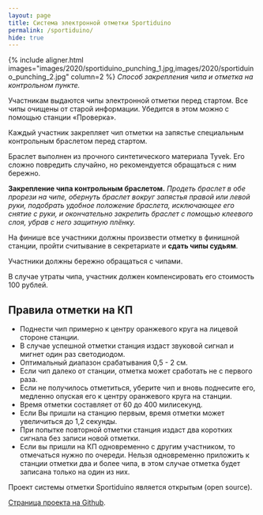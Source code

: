 ```yaml
---
layout: page
title: Система электронной отметки Sportiduino
permalink: /sportiduino/
hide: true
---
```


{% include aligner.html images="images/2020/sportiduino_punching_1.jpg,images/2020/sportiduino_punching_2.jpg" column=2 %}
*Способ закрепления чипа и отметка на контрольном пункте.*

Участникам выдаются чипы электронной отметки перед стартом.
Все чипы очищены от старой информации.
Убедится в этом можно с помощью станции «Проверка».

Каждый участник закрепляет чип отметки на запястье специальным контрольным браслетом перед стартом.

Браслет выполнен из прочного синтетического материала Tyvek. Его сложно повредить случайно, но рекомендуется обращаться с ним бережно.

**Закрепление чипа контрольным браслетом.**
*Продеть браслет в обе прорези на чипе, обернуть браслет вокруг запястья правой или левой руки,
подобрать удобное положение браслета, исключающее его снятие с руки, и окончательно закрепить браслет с помощью клеевого слоя, убрав с него защитную плёнку.*

На финише все участники должны произвести отметку в финишной станции, пройти считывание в секретариате и **сдать чипы судьям**.

Участники должны бережно обращаться с чипами.

В случае утраты чипа, участник должен компенсировать его стоимость 100 рублей.

Правила отметки на КП
---------------------

* Поднести чип примерно к центру оранжевого круга на лицевой стороне станции.
* В случае успешной отметки станция издаст звуковой сигнал и мигнет один раз светодиодом.
* Оптимальный диапазон срабатывания 0,5 - 2 см.
* Если чип далеко от станции, отметка может сработать не с первого раза.
* Если не получилось отметиться, уберите чип и вновь поднесите его, медленно опуская его к центру оранжевого круга на станции.
* Время отметки составляет от 60 до 400 милисекунд.
* Если Вы пришли на станцию первым, время отметки может увеличиться до 1,2 секунды.
* При попытке повторной отметки станция издаст два коротких сигнала без записи новой отметки.
* Если вы пришли на КП одновременно с другим участником, то отмечаться нужно по очереди.
Нельзя одновременно приложить к станции отметки два и более чипа, в этом случае отметка будет записана только на один из них.


Проект системы отметки Sportiduino является открытым (open source).

[Страница проекта на Github](https://github.com/sportiduino/sportiduino).

